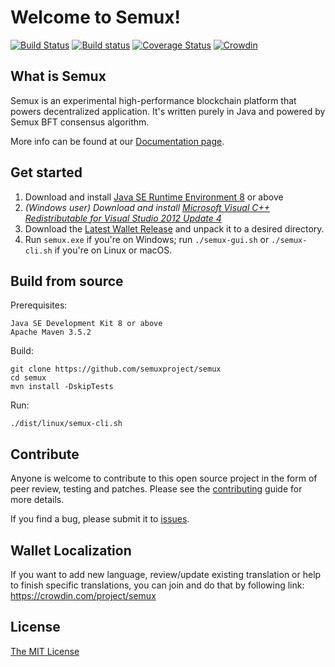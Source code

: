# Welcome to Semux!

[![Build Status](https://travis-ci.org/semuxproject/semux.svg?branch=develop)](https://travis-ci.org/semuxproject/semux)
[![Build status](https://ci.appveyor.com/api/projects/status/y0kgfqch4u79er1k?svg=true)](https://ci.appveyor.com/project/semux/semux)
[![Coverage Status](https://coveralls.io/repos/github/semuxproject/semux/badge.svg?branch=develop)](https://coveralls.io/github/semuxproject/semux)
[![Crowdin](https://d322cqt584bo4o.cloudfront.net/semux/localized.svg)](https://crowdin.com/project/semux)


## What is Semux

Semux is an experimental high-performance blockchain platform that powers decentralized application. It's written purely in Java and powered by Semux BFT consensus algorithm.

More info can be found at our [Documentation page](./docs/README.md).


## Get started

1. Download and install [Java SE Runtime Environment 8](http://www.oracle.com/technetwork/java/javase/downloads/jre8-downloads-2133155.html) or above
2. *(Windows user) Download and install [Microsoft Visual C++ Redistributable for Visual Studio 2012 Update 4](https://www.microsoft.com/en-us/download/details.aspx?id=30679)*
3. Download the [Latest Wallet Release](https://github.com/semuxproject/semux/releases) and unpack it to a desired directory.
4. Run ``semux.exe`` if you're on Windows; run ``./semux-gui.sh`` or ``./semux-cli.sh`` if you're on Linux or macOS.


## Build from source

Prerequisites:
```
Java SE Development Kit 8 or above
Apache Maven 3.5.2
```

Build:
```
git clone https://github.com/semuxproject/semux
cd semux
mvn install -DskipTests
```

Run:
```
./dist/linux/semux-cli.sh
```

## Contribute

Anyone is welcome to contribute to this open source project in the form of peer review, testing and patches. Please see the [contributing](./.github/contributing.md) guide for more details.

If you find a bug, please submit it to [issues](https://github.com/semuxproject/semux/issues).


## Wallet Localization

If you want to add new language, review/update existing translation or help to finish specific translations, you can join and do that by following link:
https://crowdin.com/project/semux


## License

[The MIT License](./LICENSE)
